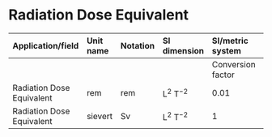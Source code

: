 # Radiation Dose Equivalent

| Application/field | Unit name | Notation | SI dimension | SI/metric system |  | English/US system |  |
| :--- | :--- | :--- | :--- | :--- | :--- | :--- | :--- |
|  |  |  |  | Conversion factor | Unit | Conversion factor | Unit |
| Radiation Dose Equivalent | rem | rem | $\mathrm{L}^{2} \mathrm{~T}^{-2}$ | 0.01 | Sv | 1 | rem |
| Radiation Dose Equivalent | sievert | Sv | $\mathrm{L}^{2} \mathrm{~T}^{-2}$ | 1 | Sv | 100 | rem |
